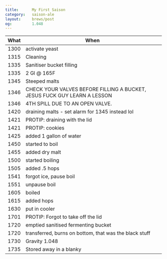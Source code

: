 ```yaml
---
title:      My First Saison
category:   saison-ale
layout:     brews/post
og:         1.048
---
```


What|When
----|----
1300|activate yeast
1315|Cleaning
1335|Sanitiser bucket filling
1335|2 Gl @ 165F
1345|Steeped malts
1346|CHECK YOUR VALVES BEFORE FILLING A BUCKET, JESUS FUCK GUY LEARN A LESSON
1346|4TH SPILL DUE TO AN OPEN VALVE.
1420|draining malts - set alarm for 1345 instead lol
1421|PROTIP: draining with the lid
1421|PROTIP: cookies
1425|added 1 gallon of water
1450|started to boil
1455|added dry malt
1500|started boiling
1505|added .5 hops
1541|forgot ice, pause boil
1551|unpause boil
1605|boiled
1615|added hops
1630|put in cooler
1701|PROTIP: Forgot to take off the lid
1720|emptied sanitised fermenting bucket
1720|transferred, burns on bottom, that was the black stuff
1730|Gravity 1.048
1735|Stored away in a blanky
